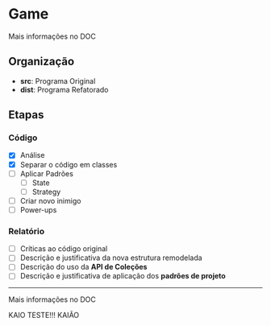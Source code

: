 # Game

Mais informações no DOC

## Organização

* **src**: Programa Original
* **dist**: Programa Refatorado

## Etapas

### Código

- [x] Análise
- [x] Separar o código em classes
- [ ] Aplicar Padrões
	- [ ] State
	- [ ] Strategy
- [ ] Criar novo inimigo
- [ ] Power-ups

### Relatório

- [ ] Críticas ao código original
- [ ] Descrição e justificativa da nova estrutura remodelada
- [ ] Descrição do uso da **API de Coleções**
- [ ] Descrição e justificativa de aplicação dos **padrões de projeto**

___
Mais informações no DOC


KAIO TESTE!!!
KAIÃO